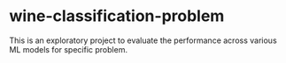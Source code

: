 # wine-classification-problem
This is an exploratory project to evaluate the performance across various ML models for specific problem.
